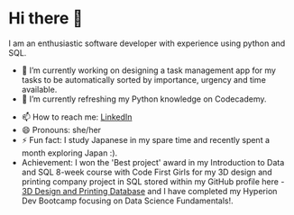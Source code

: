 # Hi there 👋

I am an enthusiastic software developer with experience using python and SQL.

- 🔭 I’m currently working on designing a task management app for my tasks to be automatically sorted by importance, urgency and time available.
- 🌱 I’m currently refreshing my Python knowledge on Codecademy.
<!-- - 👯 I’m looking to collaborate on an e-commerce website.
- 🤔 I’m looking for help with ...
- 💬 Ask me about ... 
-->
- 📫 How to reach me: <a href="https://www.linkedin.com/in/tolumorohunfola/">LinkedIn</a>
- 😄 Pronouns: she/her
- ⚡ Fun fact: I study Japanese in my spare time and recently spent a month exploring Japan :).
- Achievement: I won the 'Best project' award in my Introduction to Data and SQL 8-week course with Code First Girls for my 3D design and printing company project in SQL stored within my GitHub profile here - <a href="https://github.com/tolumorohunfola/3D-Design-and-Printing-Database">3D Design and Printing Database</a> and I have completed my Hyperion Dev Bootcamp focusing on Data Science Fundamentals!.

